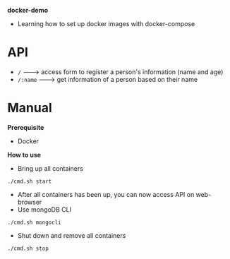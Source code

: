 **docker-demo**
- Learning how to set up docker images with docker-compose

# API

- `/` ---> access form to register a person's information (name and age)
- `/:name` ---> get information of a person based on their name

# Manual

**Prerequisite**
- Docker

**How to use**

- Bring up all containers
```
./cmd.sh start
```
- After all containers has been up, you can now access API on web-browser
- Use mongoDB CLI
```
./cmd.sh mongocli
```

- Shut down and remove all containers
```
./cmd.sh stop
```
